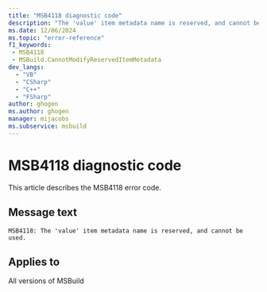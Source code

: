 ```yaml
---
title: "MSB4118 diagnostic code"
description: "The 'value' item metadata name is reserved, and cannot be used."
ms.date: 12/06/2024
ms.topic: "error-reference"
f1_keywords:
 - MSB4118
 - MSBuild.CannotModifyReservedItemMetadata
dev_langs:
  - "VB"
  - "CSharp"
  - "C++"
  - "FSharp"
author: ghogen
ms.author: ghogen
manager: mijacobs
ms.subservice: msbuild
---
```


# MSB4118 diagnostic code

<!-- :::ErrorDefinitionDescription::: -->
<!-- :::editable-content name="introDescription"::: -->
This article describes the MSB4118 error code.
<!-- :::editable-content-end::: -->

## Message text

`MSB4118: The 'value' item metadata name is reserved, and cannot be used.`

<!-- :::editable-content name="postOutputDescription"::: -->
<!--
{StrBegin="MSB4118: "}UE: This message is shown when the user tries to redefine one of the reserved MSBuild item metadata names e.g. %(FullPath). Only MSBuild can set those.
-->
<!-- :::editable-content-end::: -->
<!-- :::ErrorDefinitionDescription-end::: -->

## Applies to

All versions of MSBuild
